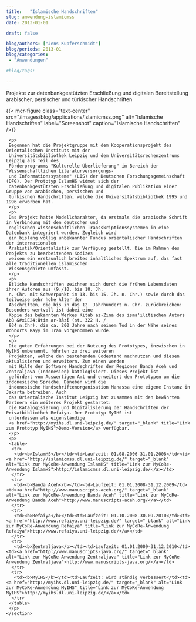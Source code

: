 ```yaml
---
title:   "Islamische Handschriften"
slug: anwendung-islamicmss
date: 2013-01-01

draft: false

blog/authors: ["Jens Kupferschmidt"]
blog/periods: 2013-01
blog/categories:
 - "Anwendungen"

#blog/tags:
 
---
```



Projekte zur datenbankgestützten Erschließung und digitalen Bereitstellung arabischer, persischer und türkischer Handschriften

{{< mcr-figure class="text-center" src="/images/blog/applications/islamicmss.png" alt="Islamische Handschriften"
  label="Screenshot" caption="Islamische Handschriften" />}}
         

     
     <p>
     Begonnen hat die Projektgruppe mit dem Kooperationsprojekt des Orientalischen Instituts mit der 
     Universitätsbibliothek Leipzig und dem Universitätsrechenzentrums Leipzig als Teil des 
     Förderprogramms "Kulturelle Überlieferung" im Bereich der "Wissenschaftlichen Literaturversorgungs- 
     und Informationssysteme" (LIS) der Deutschen Forschungsgemeinschaft (DFG). Der Prototyp IslamHS widmet sich der 
     datenbankgestützten Erschließung und digitalen Publikation einer Gruppe von arabischen, persischen und 
     türkischen Handschriften, welche die Universitätsbibliothek 1995 und 1996 erworben hat.
     </p>  
     <p> 
     Das Projekt hatte Modellcharakter, da erstmals die arabische Schrift in Verbindung mit den deutschen und 
     englischen wissenschaftlichen Transskriptionssystemen in eine Datenbank integriert wurden. Zugleich wird
     ein bislang völlig unbekannter Fundus orientalischer Handschriften der internationalen 
     Arabistik/Orientalistik zur Verfügung gestellt. Die im Rahmen des Projekts zu bearbeitenden Kodizes 
     weisen ein erstaunlich breites inhaltliches Spektrum auf, das fast alle traditionellen islamischen 
     Wissensgebiete umfasst.
     </p>
     <p>
     Etliche Handschriften zeichnen sich durch die frühen Lebensdaten ihrer Autoren aus (9./10. bis 18. Jh. 
     n. Chr. mit Schwerpunkt im 13. bis 15. Jh. n. Chr.) sowie durch das teilweise sehr hohe Alter der 
     Abschriften, die bis in das 12. Jahrhundert n. Chr. zurückreichen: Besonders wertvoll ist dabei eine 
     Kopie des bekannten Werkes Kitāb az-Zīna des ismā'īlītischen Autors Abū &#x1E24;ātim ar-Rāzī (st. 322 H. / 
     934 n.Chr), die ca. 200 Jahre nach seinem Tod in der Nähe seines Wohnorts Rayy im Iran vorgenommen wurde.
     </p>
     <p>
     Die guten Erfahrungen bei der Nutzung des Prototypes, inzwischen in MyIHS umbenannt, führten zu drei weiteren 
     Projekten, welche den bestehenden Codestand nachnutzen und diesen aktualisieren und erweitern. Zum einen werden
     mit Hilfe der Software Handschriften der Regionen Banda Aceh und Zentraljava (Indonesien) katalogisiert. Dieses Projekt ist
     gefördert vom Auswertigen Amt und erweitert den Prototypen um die indonesische Sprache. Daneben wird die
     indonesische Handschriftenorganisation Manassa eine eigene Instanz in Jakarta betreiben. Auch 
     das Orientalische Institut Leipzig hat zusammen mit den bewährten Partnern ein weiteres Projekt gestartet:
     die Katalogisierung und Digitalisierung der Handschriften der Privatbibliothek Refaiya. Der Prototyp MyIHS ist 
     unterdessen als eigenständige 
     <a href="http://myihs.dl.uni-leipzig.de/" target="_blank" title="Link zum Prototyp MyIHS">Demo-Version</a> verfügbar.
     </p>
     <p>
     <table>
      <tr>
       <td><b>IslamHS</b></td><td>Laufzeit: 01.08.2006-31.01.2008</td><td><a href="http://islamicmss.dl.uni-leipzig.de/" target="_blank" alt="Link zur MyCoRe-Anwendung IslamHS" title="Link zur MyCoRe-Anwendung IslamHS">http://islamicmss.dl.uni-leipzig.de/</a></td>
      </tr>
      <tr>
       <td><b>Banda Aceh</b></td><td>Laufzeit: 01.01.2008-31.12.2009</td><td><a href="http://www.manuscripts-aceh.org/" target="_blank" alt="Link zur MyCoRe-Anwendung Banda Aceh" title="Link zur MyCoRe-Anwendung Banda Aceh">http://www.manuscripts-aceh.org/</a></td>
      </tr>
      <tr>
       <td><b>Refaiya</b></td><td>Laufzeit: 01.10.2008-30.09.2010</td><td><a href="http://www.refaiya.uni-leipzig.de/" target="_blank" alt="Link zur MyCoRe-Anwendung Refaiya" title="Link zur MyCoRe-Anwendung Refaiya">http://www.refaiya.uni-leipzig.de/</a></td>
      </tr>
      <tr>
       <td><b>Zentraljava</b></td><td>Laufzeit: 01.01.2009-31.12.2010</td><td><a href="http://www.manuscripts-java.org/" target="_blank" alt="Link zur MyCoRe-Anwendung Zentraljava" title="Link zur MyCoRe-Anwendung Zentraljava">http://www.manuscripts-java.org/</a></td>
      </tr>
      <tr>
       <td><b>MyIHS</b></td><td>Laufzeit: wird ständig verbessert</td><td><a href="http://myihs.dl.uni-leipzig.de/" target="_blank" alt="Link zur MyCoRe-Anwendung MyIHS" title="Link zur MyCoRe-Anwendung MyIHS">http://myihs.dl.uni-leipzig.de/</a></td>
      </tr>
     </table>
     </p>
    </section>